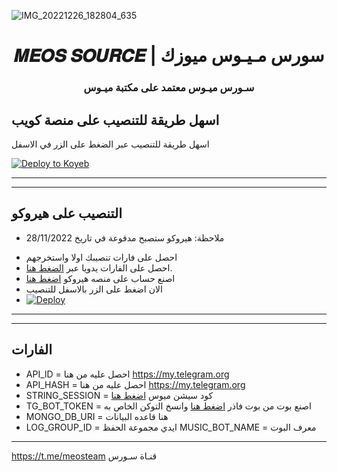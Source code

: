 ![IMG_20221226_182804_635](https://user-images.githubusercontent.com/119659334/209581179-8c9a4702-7111-4d81-83d3-eec5bc6b927a.jpg)

     
<h1 align="center">
  <b> 𝑴𝑬𝑶𝑺 𝑺𝑶𝑼𝑹𝑪𝑬 |  سورس مـيـوس ميوزك</b>

<h3 align="center">
  <b> سـورس ميـوس معتمد على مكتبة ميـوس </b>
</h3


-------------------------------------
اسهل طريقة للتنصيب على منصة كويب
-------------------------------------
   اسهل طريقة للتنصيب عبر الضغط على الزر في الاسفل


[![Deploy to Koyeb](https://www.koyeb.com/static/images/deploy/button.svg)](https://app.koyeb.com/deploy?type=git&repository=github.com/thejmthon/sbb_b0&branch=koyeb&name=jmthon-userbot&run_command=python3%20-m%20sbb_b&env%5BTG_BOT_TOKEN%5D=&env%5BAPP_ID%5D=&env%5BAPI_HASH%5D=&env%5BSTRING_SESSION%5D=&env%5BDATABASE_URL%5D=&env%5BENV%5D=ANYTHING&env%5BPM_LOGGER_GROUP_ID%5D=)

----------

----------
## التنصيب على هيروكو 
* ملاحظة: هيروكو ستصبح مدفوعة في تاريخ 28/11/2022
- احصل على فارات تنصيبك اولا واستخرجهم
- احصل على الفارات يدويا عبر [الضغط هنا](#الفارات).
- اصنع حساب على منصه هيروكو [اضغط هنا](dashboard.heroku.com)
- الان اضغط على الزر بالاسفل للتنصيب
- [![Deploy](https://www.herokucdn.com/deploy/button.svg)]([https://heroku.com/deploy](https://dashboard.heroku.com/new?template=https://github.com/thejmthon/jmthon))

------

------

## الفارات

- API_lD =  احصل عليه من هنا https://my.telegram.org
- API_HASH  =  احصل عليه من هنا https://my.telegram.org
- STRING_SESSION  =  كود سيشن ميوس [اضغط هنا](https://replit.com/@ssdcv608/SessionGenerator)
- TG_BOT_TOKEN  =  اصنع بوت من بوت فاذر [اضغط هنا](https://t.me/botfather) وانسخ التوكن الخاص به
- MONGO_DB_URI =  هنا قاعده البيانات 
- LOG_GROUP_ID  =   ايدي مجموعة الحفظ
MUSIC_BOT_NAME = معرف البوت
-------------------------
https://t.me/meosteam قنـاة سـورس
